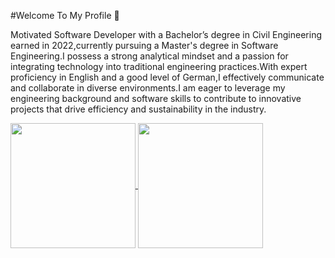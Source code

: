
#Welcome To My Profile 👋
 
 Motivated Software Developer with a Bachelor’s degree in Civil Engineering
 earned in 2022,currently pursuing a Master's degree in Software
 Engineering.I possess a strong analytical mindset and a passion for
 integrating technology into traditional engineering practices.With expert
 proficiency in English and a good level of German,I effectively communicate
 and collaborate in diverse environments.I am eager to leverage my
 engineering background and software skills to contribute to innovative
 projects that drive efficiency and sustainability in the industry.
 

<a href="https://github.com/anuraghazra/github-readme-stats">
  <img height=200 align="center" src="https://github-readme-stats.vercel.app/api?username=Batuhan-Tas" />
</a>
<a href="https://github.com/anuraghazra/convoychat">
  <img height=200 align="center" src="https://github-readme-stats.vercel.app/api/top-langs?username=Batuhan-Tas&layout=donut&size_weight=0.5&count_weight=0.5&langs_count=8&card_width=320" />
</a>



